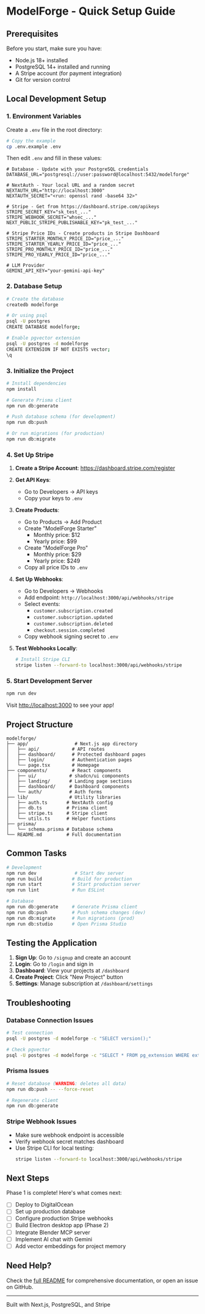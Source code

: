 # ModelForge - Quick Setup Guide

## Prerequisites

Before you start, make sure you have:
- Node.js 18+ installed
- PostgreSQL 14+ installed and running
- A Stripe account (for payment integration)
- Git for version control

## Local Development Setup

### 1. Environment Variables

Create a `.env` file in the root directory:

```bash
# Copy the example
cp .env.example .env
```

Then edit `.env` and fill in these values:

```env
# Database - Update with your PostgreSQL credentials
DATABASE_URL="postgresql://user:password@localhost:5432/modelforge"

# NextAuth - Your local URL and a random secret
NEXTAUTH_URL="http://localhost:3000"
NEXTAUTH_SECRET="<run: openssl rand -base64 32>"

# Stripe - Get from https://dashboard.stripe.com/apikeys
STRIPE_SECRET_KEY="sk_test_..."
STRIPE_WEBHOOK_SECRET="whsec_..."
NEXT_PUBLIC_STRIPE_PUBLISHABLE_KEY="pk_test_..."

# Stripe Price IDs - Create products in Stripe Dashboard
STRIPE_STARTER_MONTHLY_PRICE_ID="price_..."
STRIPE_STARTER_YEARLY_PRICE_ID="price_..."
STRIPE_PRO_MONTHLY_PRICE_ID="price_..."
STRIPE_PRO_YEARLY_PRICE_ID="price_..."

# LLM Provider
GEMINI_API_KEY="your-gemini-api-key"
```

### 2. Database Setup

```bash
# Create the database
createdb modelforge

# Or using psql
psql -U postgres
CREATE DATABASE modelforge;

# Enable pgvector extension
psql -U postgres -d modelforge
CREATE EXTENSION IF NOT EXISTS vector;
\q
```

### 3. Initialize the Project

```bash
# Install dependencies
npm install

# Generate Prisma client
npm run db:generate

# Push database schema (for development)
npm run db:push

# Or run migrations (for production)
npm run db:migrate
```

### 4. Set Up Stripe

1. **Create a Stripe Account**: https://dashboard.stripe.com/register

2. **Get API Keys**:
   - Go to Developers → API keys
   - Copy your keys to `.env`

3. **Create Products**:
   - Go to Products → Add Product
   - Create "ModelForge Starter"
     - Monthly price: $12
     - Yearly price: $99
   - Create "ModelForge Pro"
     - Monthly price: $29
     - Yearly price: $249
   - Copy all price IDs to `.env`

4. **Set Up Webhooks**:
   - Go to Developers → Webhooks
   - Add endpoint: `http://localhost:3000/api/webhooks/stripe`
   - Select events:
     - `customer.subscription.created`
     - `customer.subscription.updated`
     - `customer.subscription.deleted`
     - `checkout.session.completed`
   - Copy webhook signing secret to `.env`

5. **Test Webhooks Locally**:
   ```bash
   # Install Stripe CLI
   stripe listen --forward-to localhost:3000/api/webhooks/stripe
   ```

### 5. Start Development Server

```bash
npm run dev
```

Visit [http://localhost:3000](http://localhost:3000) to see your app!

## Project Structure

```
modelforge/
├── app/                 # Next.js app directory
│   ├── api/            # API routes
│   ├── dashboard/      # Protected dashboard pages
│   ├── login/          # Authentication pages
│   └── page.tsx        # Homepage
├── components/         # React components
│   ├── ui/            # shadcn/ui components
│   ├── landing/       # Landing page sections
│   ├── dashboard/     # Dashboard components
│   └── auth/          # Auth forms
├── lib/               # Utility libraries
│   ├── auth.ts       # NextAuth config
│   ├── db.ts         # Prisma client
│   ├── stripe.ts     # Stripe client
│   └── utils.ts      # Helper functions
├── prisma/
│   └── schema.prisma # Database schema
└── README.md         # Full documentation
```

## Common Tasks

```bash
# Development
npm run dev              # Start dev server
npm run build           # Build for production
npm run start           # Start production server
npm run lint            # Run ESLint

# Database
npm run db:generate     # Generate Prisma client
npm run db:push         # Push schema changes (dev)
npm run db:migrate      # Run migrations (prod)
npm run db:studio       # Open Prisma Studio
```

## Testing the Application

1. **Sign Up**: Go to `/signup` and create an account
2. **Login**: Go to `/login` and sign in
3. **Dashboard**: View your projects at `/dashboard`
4. **Create Project**: Click "New Project" button
5. **Settings**: Manage subscription at `/dashboard/settings`

## Troubleshooting

### Database Connection Issues

```bash
# Test connection
psql -U postgres -d modelforge -c "SELECT version();"

# Check pgvector
psql -U postgres -d modelforge -c "SELECT * FROM pg_extension WHERE extname = 'vector';"
```

### Prisma Issues

```bash
# Reset database (WARNING: deletes all data)
npm run db:push -- --force-reset

# Regenerate client
npm run db:generate
```

### Stripe Webhook Issues

- Make sure webhook endpoint is accessible
- Verify webhook secret matches dashboard
- Use Stripe CLI for local testing:
  ```bash
  stripe listen --forward-to localhost:3000/api/webhooks/stripe
  ```

## Next Steps

Phase 1 is complete! Here's what comes next:

- [ ] Deploy to DigitalOcean
- [ ] Set up production database
- [ ] Configure production Stripe webhooks
- [ ] Build Electron desktop app (Phase 2)
- [ ] Integrate Blender MCP server
- [ ] Implement AI chat with Gemini
- [ ] Add vector embeddings for project memory

## Need Help?

Check the [full README](./README.md) for comprehensive documentation, or open an issue on GitHub.

---

Built with Next.js, PostgreSQL, and Stripe
